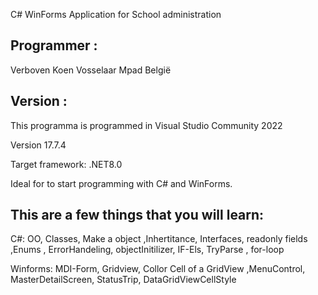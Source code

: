 C#
WinForms
Application for School administration


Programmer :
------------
Verboven Koen  Vosselaar Mpad  België

Version :
---------
This programma is programmed in Visual Studio Community 2022

Version 17.7.4

Target framework: .NET8.0

Ideal for to start programming with C# and WinForms.

This are a few things that you will learn:
------------------------------------------
C#: OO, Classes, Make a object ,Inhertitance,  Interfaces, readonly fields ,Enums , ErrorHandeling, objectInitilizer, IF-Els, TryParse , for-loop                    

Winforms:  MDI-Form, Gridview, Collor Cell of a GridView ,MenuControl, MasterDetailScreen, StatusTrip, DataGridViewCellStyle

